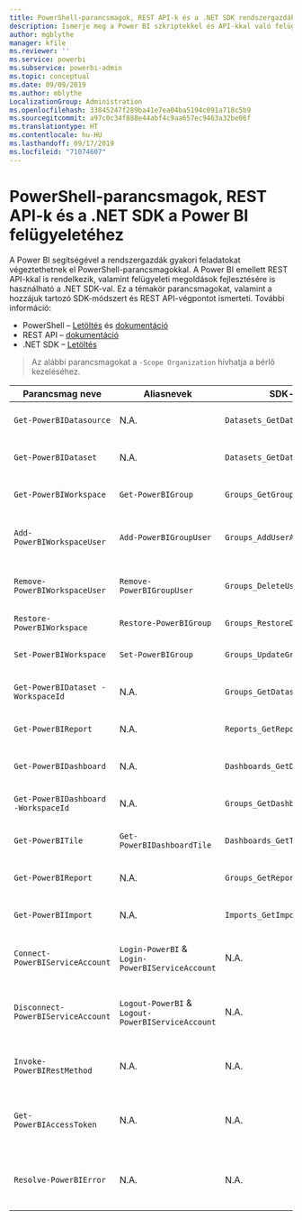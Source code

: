 ```yaml
---
title: PowerShell-parancsmagok, REST API-k és a .NET SDK rendszergazdáknak
description: Ismerje meg a Power BI szkriptekkel és API-kkal való felügyeletének módjait.
author: mgblythe
manager: kfile
ms.reviewer: ''
ms.service: powerbi
ms.subservice: powerbi-admin
ms.topic: conceptual
ms.date: 09/09/2019
ms.author: mblythe
LocalizationGroup: Administration
ms.openlocfilehash: 33845247f289ba41e7ea04ba5194c091a718c5b9
ms.sourcegitcommit: a97c0c34f888e44abf4c9aa657ec9463a32be06f
ms.translationtype: HT
ms.contentlocale: hu-HU
ms.lasthandoff: 09/17/2019
ms.locfileid: "71074607"
---
```

# <a name="powershell-cmdlets-rest-apis-and-net-sdk-for-power-bi-administration"></a>PowerShell-parancsmagok, REST API-k és a .NET SDK a Power BI felügyeletéhez
A Power BI segítségével a rendszergazdák gyakori feladatokat végeztethetnek el PowerShell-parancsmagokkal. A Power BI emellett REST API-kkal is rendelkezik, valamint felügyeleti megoldások fejlesztésére is használható a .NET SDK-val. Ez a témakör parancsmagokat, valamint a hozzájuk tartozó SDK-módszert és REST API-végpontot ismerteti. További információ:

- PowerShell – [Letöltés](https://www.powershellgallery.com/packages/MicrosoftPowerBIMgmt/) és [dokumentáció](https://docs.microsoft.com/powershell/power-bi/overview?view=powerbi-ps)
- REST API – [dokumentáció](https://docs.microsoft.com/rest/api/power-bi/admin)
- .NET SDK – [Letöltés](https://www.nuget.org/packages/Microsoft.PowerBI.Api/)

> Az alábbi parancsmagokat a `-Scope Organization` hívhatja a bérlő kezeléséhez.

| **Parancsmag neve** | **Aliasnevek** | **SDK-módszer** | **REST API-végpont** | **Leírás** |
| --- | --- | --- | --- | --- |
| `Get-PowerBIDatasource` | N.A. | `Datasets_GetDataSourcesAsAdmin` | /v1.0/myorg/admin/datasets/{datasetkey}/datasources | Lekéri egy adott adatkészlet adatforrásait. |
| `Get-PowerBIDataset` | N.A. | `Datasets_GetDatasetsAsAdmin` | /v1.0/myorg/admin/datasets | Lekéri egy Power BI-bérlő összes adatkészletét. |
| `Get-PowerBIWorkspace` | `Get-PowerBIGroup` | `Groups_GetGroupsAsAdmin` | /v1.0/myorg/admin/groups | Lekéri egy Power BI-bérlő összes munkaterületét. |
| `Add-PowerBIWorkspaceUser` | `Add-PowerBIGroupUser` | `Groups_AddUserAsAdmin` | /v1.0/myorg/admin/groups/{groupId}/users | Tagként hozzáad egy felhasználót egy adott munkaterülethez. |
| `Remove-PowerBIWorkspaceUser` | `Remove-PowerBIGroupUser` | `Groups_DeleteUserAsAdmin` | /v1.0/myorg/admin/groups/{groupId}/users/{user} | Eltávolít egy felhasználót egy adott munkaterület tagjai közül. |
| `Restore-PowerBIWorkspace` |`Restore-PowerBIGroup` | `Groups_RestoreDeletedGroupAsAdmin` | /v1.0/myorg/admin/groups/{groupId}/restore | Visszaállít egy törölt munkaterületet. |
| `Set-PowerBIWorkspace` |`Set-PowerBIGroup` | `Groups_UpdateGroupAsAdmin` | /v1.0/myorg/admin/groups/{groupId} | Frissíti egy adott munkaterület tulajdonságait. |
| `Get-PowerBIDataset -WorkspaceId` | N.A. | `Groups_GetDatasetsAsAdmin` | /v1.0/myorg/admin/groups/{group\_id}/datasets | Lekéri egy adott munkaterület adatkészleteit. |
| `Get-PowerBIReport` | N.A. | `Reports_GetReportsAsAdmin` | /v1.0/myorg/admin/reports | Lekéri egy Power BI-bérlő összes jelentését. |
| `Get-PowerBIDashboard` | N.A. | `Dashboards_GetDashboardsAsAdmin` | /v1.0/myorg/admin/dashboards | Lekéri egy Power BI-bérlő összes irányítópultját. |
| `Get-PowerBIDashboard -WorkspaceId` | N.A. | `Groups_GetDashboardsAsAdmin` | /v1.0/myorg/admin/groups/{group\_id}/dashboards | Lekéri egy adott munkaterület irányítópultjait. |
| `Get-PowerBITile` | `Get-PowerBIDashboardTile` | `Dashboards_GetTilesAsAdmin` | /v1.0/myorg/admin/dashboards/{dashboard\_id}/tiles | Lekéri egy adott irányítópult csempéit. |
| `Get-PowerBIReport` | N.A. | `Groups_GetReportsAsAdmin` | /v1.0/myorg/admin/groups/{group\_id}/reports | Lekéri egy adott munkaterület jelentéseit. |
| `Get-PowerBIImport` | N.A. | `Imports_GetImportsAsAdmin` | /v1.0/myorg/admin/imports | Lekéri egy Power BI-bérlő összes importálását. |
| `Connect-PowerBIServiceAccount` | `Login-PowerBI` &  `Login-PowerBIServiceAccount` | N.A. | N.A. | Bejelentkezés a Power BI-ba és egy munkamenet elindítása. |
| `Disconnect-PowerBIServiceAccount` | `Logout-PowerBI` & `Logout-PowerBIServiceAccount` | N.A. | N.A. | Kijelentkezés a Power BI-ból és az aktuális munkamenet bezárása. |
| `Invoke-PowerBIRestMethod`| N.A. | N.A. | N.A. | Tetszőleges REST API-hívások küldése a Power BI-ba. |
| `Get-PowerBIAccessToken`| N.A. | N.A. | N.A. | A Power BI hozzáférési jogkivonatának beszerzése egy munkamenetben. |
| `Resolve-PowerBIError`| N.A. | N.A. | N.A. | Részletes hibaadatok lekérése sikertelen parancsmaghívások esetén. |
